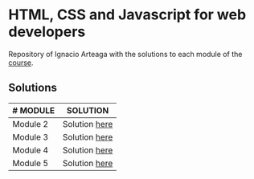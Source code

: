 

# HTML, CSS and Javascript for web developers
Repository of Ignacio Arteaga with the solutions to each module of the [course](https://www.coursera.org/learn/html-css-javascript-for-web-developers/home/welcome).


## Solutions

|# MODULE  | SOLUTION          |
|----------|-------------------|
| Module 2 | Solution [here](https://ignacioarteaga99.github.io/coursera_web/module2-solution/) |
| Module 3 | Solution [here](https://ignacioarteaga99.github.io/coursera_web/module3-solution/) |
| Module 4 | Solution [here]() |
| Module 5 | Solution [here]() |



